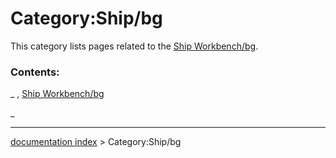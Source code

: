 # Category:Ship/bg
This category lists pages related to the [Ship Workbench/bg](Ship_Workbench/bg.md).

### Contents:

_ , [Ship Workbench/bg](Ship_Workbench/bg.md)

_

---
[documentation index](../README.md) > Category:Ship/bg
